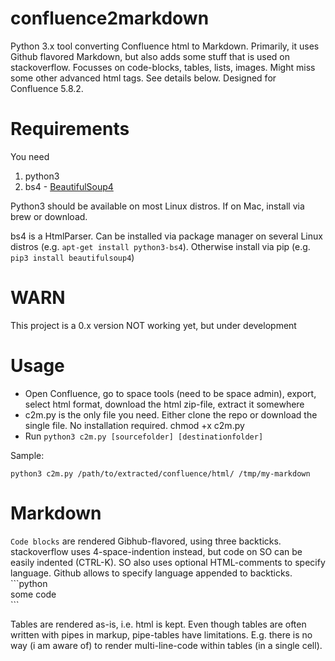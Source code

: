 # confluence2markdown
Python 3.x tool converting Confluence html to Markdown. Primarily, it uses Github flavored Markdown, but also adds some stuff that is used on stackoverflow. Focusses on code-blocks, tables, lists, images. Might miss some other advanced html tags. See details below. Designed for Confluence 5.8.2.

# Requirements
You need 
1. python3
2. bs4 - [BeautifulSoup4](https://www.crummy.com/software/BeautifulSoup/bs4/doc/)

Python3 should be available on most Linux distros. If on Mac, install via brew or download.

bs4 is a HtmlParser. Can be installed via package manager on several Linux distros (e.g. `apt-get install python3-bs4`). Otherwise install via pip (e.g. `pip3 install beautifulsoup4`)

# WARN
This project is a 0.x version NOT working yet, but under development

# Usage
- Open Confluence, go to space tools (need to be space admin), export, select html format, download the html zip-file, extract it somewhere
- c2m.py is the only file you need. Either clone the repo or download the single file. No installation required. chmod +x c2m.py
- Run `python3 c2m.py [sourcefolder] [destinationfolder]`

Sample:
```
python3 c2m.py /path/to/extracted/confluence/html/ /tmp/my-markdown
```

# Markdown

`Code blocks` are rendered Gibhub-flavored, using three backticks. stackoverflow uses 4-space-indention instead, but code on SO can be easily indented (CTRL-K). SO also uses optional HTML-comments to specify language. Github allows to specify language appended to backticks. \
\```python\
some code\
\```

Tables are rendered as-is, i.e. html is kept. Even though tables are often written with pipes in markup, pipe-tables have limitations. E.g. there is no way (i am aware of) to render multi-line-code within tables (in a single cell).


